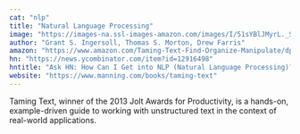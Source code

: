 ```yaml
---
cat: "nlp"
title: "Natural Language Processing"
image: "https://images-na.ssl-images-amazon.com/images/I/51sYBlJMyrL._SX396_BO1,204,203,200_.jpg"
author: "Grant S. Ingersoll, Thomas S. Morton, Drew Farris"
amazon: "https://www.amazon.com/Taming-Text-Find-Organize-Manipulate/dp/193398838X/ref=sr_1_1?ie=UTF8&qid=1482063430&sr=8-1&keywords=Taming+Text"
hn: "https://news.ycombinator.com/item?id=12916498"
hntitle: "Ask HN: How Can I Get into NLP (Natural Language Processing)? (297)"
website: "https://www.manning.com/books/taming-text"
---
```


Taming Text, winner of the 2013 Jolt Awards for Productivity, is a hands-on, example-driven guide to working with unstructured text in the context of real-world applications.
